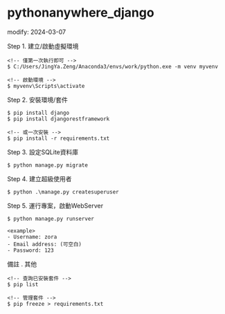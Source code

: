 # pythonanywhere_django

modify: 2024-03-07

Step 1. 建立/啟動虛擬環境

```
<!-- 僅第一次執行即可 -->
$ C:/Users/JingYa.Zeng/Anaconda3/envs/work/python.exe -m venv myvenv

<!-- 啟動環境 -->
$ myvenv\Scripts\activate
```

Step 2. 安裝環境/套件

```
$ pip install django
$ pip install djangorestframework

<!-- 或一次安裝 -->
$ pip install -r requirements.txt
```

Step 3. 設定SQLite資料庫

```
$ python manage.py migrate
```

Step 4. 建立超級使用者

```
$ python .\manage.py createsuperuser
```

Step 5. 運行專案，啟動WebServer

```
$ python manage.py runserver

<example>
- Username: zora
- Email address: (可空白)
- Password: 123
```

備註 . 其他
```
<!-- 查詢已安裝套件 -->
$ pip list

<!-- 管理套件 -->
$ pip freeze > requirements.txt
```